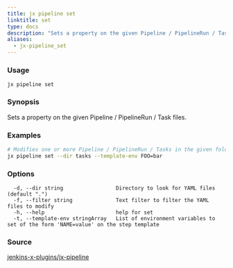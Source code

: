 ```yaml
---
title: jx pipeline set
linktitle: set
type: docs
description: "Sets a property on the given Pipeline / PipelineRun / Task files"
aliases:
  - jx-pipeline_set
---
```


### Usage

```
jx pipeline set
```

### Synopsis

Sets a property on the given Pipeline / PipelineRun / Task files.

### Examples

  ```bash
  # Modifies one or more Pipeline / PipelineRun / Tasks in the given folder
  jx pipeline set --dir tasks --template-env FOO=bar

  ```
### Options

```
  -d, --dir string                 Directory to look for YAML files (default ".")
  -f, --filter string              Text filter to filter the YAML files to modify
  -h, --help                       help for set
  -t, --template-env stringArray   List of environment variables to set of the form 'NAME=value' on the step template
```



### Source

[jenkins-x-plugins/jx-pipeline](https://github.com/jenkins-x-plugins/jx-pipeline)
